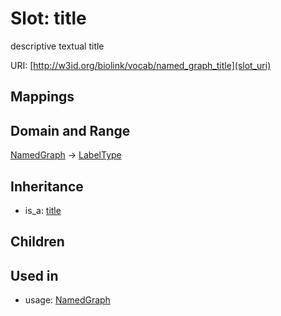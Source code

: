 # Slot: title


descriptive textual title

URI: [http://w3id.org/biolink/vocab/named_graph_title](slot_uri)
## Mappings

## Domain and Range

[NamedGraph](NamedGraph.md) -> [LabelType](LabelType.md)
## Inheritance

 *  is_a: [title](title.md)
## Children

## Used in

 *  usage: [NamedGraph](NamedGraph.md)

